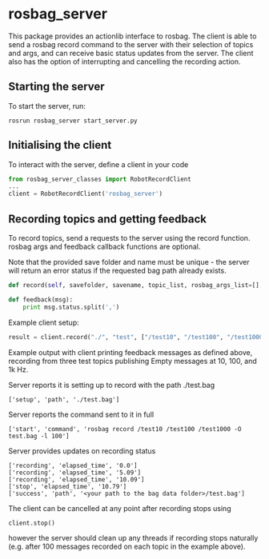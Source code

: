 # rosbag_server
This package provides an actionlib interface to rosbag. The client is able to send a rosbag record command to the server with their selection of topics and args, and can receive basic status updates from the server. The client also has the option of interrupting and cancelling the recording action.

## Starting the server
To start the server, run:
```
rosrun rosbag_server start_server.py
```

## Initialising the client
To interact with the server, define a client in your code
```python
from rosbag_server_classes import RobotRecordClient
...
client = RobotRecordClient('rosbag_server')
```

## Recording topics and getting feedback
To record topics, send a requests to the server using the record function. rosbag args and feedback callback functions are optional.

Note that the provided save folder and name must be unique - the server will return an error status if the requested bag path already exists.
```python
def record(self, savefolder, savename, topic_list, rosbag_args_list=[], feedback_callback=None)
```

```python
def feedback(msg):
    print msg.status.split(',')
```

Example client setup:
```python
result = client.record("./", "test", ["/test10", "/test100", "/test1000"],[-l 100], feedback_callback=feedback)
```

Example output with client printing feedback messages as defined above, recording from three test topics publishing Empty messages at 10, 100, and 1k Hz.

Server reports it is setting up to record with the path ./test.bag
```
['setup', 'path', './test.bag']
```

Server reports the command sent to it in full
```
['start', 'command', 'rosbag record /test10 /test100 /test1000 -O test.bag -l 100']
```

Server provides updates on recording status
```
['recording', 'elapsed_time', '0.0']
['recording', 'elapsed_time', '5.09']
['recording', 'elapsed_time', '10.09']
['stop', 'elapsed_time', '10.79']
['success', 'path', '<your path to the bag data folder>/test.bag']
```

The client can be cancelled at any point after recording stops using
```
client.stop()
```
however the server should clean up any threads if recording stops naturally (e.g. after 100 messages recorded on each topic in the example above).
